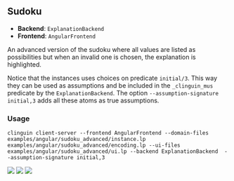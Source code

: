 ## Sudoku

- **Backend**:   `ExplanationBackend`
- **Frontend**:   `AngularFrontend`

An advanced version of the sudoku where all values are listed as possibilities but when an invalid one is chosen, the explanation is highlighted.

Notice that the instances uses choices on predicate `initial/3`. This way they can be used as assumptions and be included in the `_clinguin_mus` predicate by the `ExplanationBackend`. The option `--assumption-signature initial,3` adds all these atoms as true assumptions.

### Usage

```
clinguin client-server --frontend AngularFrontend --domain-files examples/angular/sudoku_advanced/instance.lp examples/angular/sudoku_advanced/encoding.lp --ui-files examples/angular/sudoku_advanced/ui.lp --backend ExplanationBackend  --assumption-signature initial,3
```

![](out1.png)
![](out2.png)
![](out3.png)
